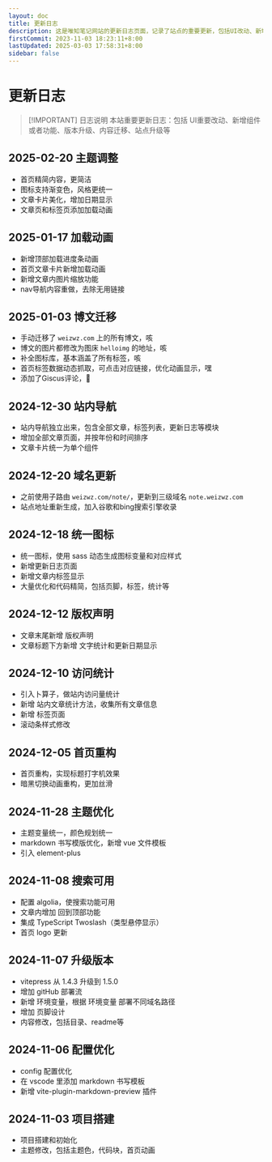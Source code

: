 ```yaml
---
layout: doc
title: 更新日志
description: 这是唯知笔记网站的更新日志页面，记录了站点的重要更新，包括UI改动、新增功能、版本升级、内容迁移等。最近的更新包括加载动画、博文迁移、站内导航独立、域名更新、统一图标、访问统计、首页重构、主题优化、搜索功能配置和版本升级等内容
firstCommit: 2023-11-03 18:23:11+8:00
lastUpdated: 2025-03-03 17:58:31+8:00
sidebar: false
---
```


# 更新日志

> [!IMPORTANT] 日志说明
> 本站重要更新日志：包括 UI重要改动、新增组件或者功能、版本升级、内容迁移、站点升级等

## 2025-02-20 主题调整

+ 首页精简内容，更简洁
+ 图标支持渐变色，风格更统一
+ 文章卡片美化，增加日期显示
+ 文章页和标签页添加加载动画

## 2025-01-17 加载动画

+ 新增顶部加载进度条动画
+ 首页文章卡片新增加载动画
+ 新增文章内图片缩放功能
+ nav导航内容重做，去除无用链接

## 2025-01-03 博文迁移

+ 手动迁移了 `weizwz.com` 上的所有博文，咳
+ 博文的图片都修改为图床 `helloimg` 的地址，咳
+ 补全图标库，基本涵盖了所有标签，咳
+ 首页标签数据动态抓取，可点击对应链接，优化动画显示，嘿
+ 添加了Giscus评论，👋

## 2024-12-30 站内导航

+ 站内导航独立出来，包含全部文章，标签列表，更新日志等模块
+ 增加全部文章页面，并按年份和时间排序
+ 文章卡片统一为单个组件

## 2024-12-20 域名更新

+ 之前使用子路由 `weizwz.com/note/`，更新到三级域名 `note.weizwz.com`
+ 站点地址重新生成，加入谷歌和bing搜索引擎收录

## 2024-12-18 统一图标

+ 统一图标，使用 sass 动态生成图标变量和对应样式
+ 新增更新日志页面
+ 新增文章内标签显示
+ 大量优化和代码精简，包括页脚，标签，统计等

## 2024-12-12 版权声明

+ 文章末尾新增 版权声明
+ 文章标题下方新增 文字统计和更新日期显示

## 2024-12-10 访问统计

+ 引入卜算子，做站内访问量统计
+ 新增 站内文章统计方法，收集所有文章信息
+ 新增 标签页面
+ 滚动条样式修改

## 2024-12-05 首页重构

+ 首页重构，实现标题打字机效果
+ 暗黑切换动画重构，更加丝滑

## 2024-11-28 主题优化

+ 主题变量统一，颜色规划统一
+ markdown 书写模版优化，新增 vue 文件模板
+ 引入 element-plus

## 2024-11-08 搜索可用

+ 配置 algolia，使搜索功能可用
+ 文章内增加 回到顶部功能
+ 集成 TypeScript Twoslash（类型悬停显示）
+ 首页 logo 更新

## 2024-11-07 升级版本

+ vitepress 从 1.4.3 升级到 1.5.0
+ 增加 gitHub 部署流
+ 新增 环境变量，根据 环境变量 部署不同域名路径
+ 增加 页脚设计
+ 内容修改，包括目录、readme等

## 2024-11-06 配置优化

+ config 配置优化
+ 在 vscode 里添加 markdown 书写模板
+ 新增 vite-plugin-markdown-preview 插件

## 2024-11-03 项目搭建

+ 项目搭建和初始化
+ 主题修改，包括主题色，代码块，首页动画